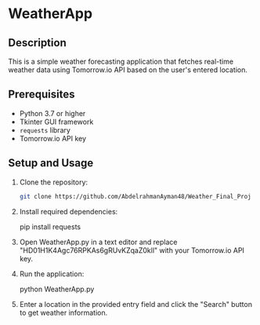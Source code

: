 # WeatherApp

## Description
This is a simple weather forecasting application that fetches real-time weather data using Tomorrow.io API based on the user's entered location.

## Prerequisites
- Python 3.7 or higher
- Tkinter GUI framework
- `requests` library
- Tomorrow.io API key

## Setup and Usage

1. Clone the repository:
   ```bash
   git clone https://github.com/AbdelrahmanAyman48/Weather_Final_Proj
   
   
2. Install required dependencies:

    pip install requests


3. Open WeatherApp.py in a text editor and replace "HD01H1K4Agc76RPKAs6gRUvKZqaZ0kll" with your Tomorrow.io API key.

4. Run the application:

    python WeatherApp.py


5. Enter a location in the provided entry field and click the "Search" button to get weather information.

